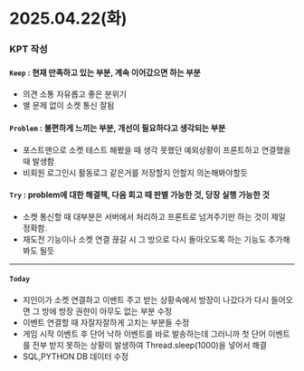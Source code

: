 
# 2025.04.22(화)

### KPT 작성

#### `Keep` : 현재 만족하고 있는 부분, 계속 이어갔으면 하는 부분
- 의견 소통 자유롭고 좋은 분위기
- 별 문제 없이 소켓 통신 잘됨 

#### `Problem` : 불편하게 느끼는 부분, 개선이 필요하다고 생각되는 부분
- 포스트맨으로 소켓 테스트 해봤을 때 생각 못했던 예외상황이 프론트하고 연결했을 때 발생함
- 비회원 로그인시 활동로그 같은거를 저장할지 안할지 의논해봐야할듯 

#### `Try` : problem에 대한 해결책, 다음 회고 때 판별 가능한 것, 당장 실행 가능한 것
- 소켓 통신할 때 대부분은 서버에서 처리하고 프론트로 넘겨주기만 하는 것이 제일 정확함. 
- 재도전 기능이나 소켓 연결 끊길 시 그 방으로 다시 돌아오도록 하는 기능도 추가해봐도 될듯


---
#### `Today`
- 지인이가 소켓 연결하고 이밴트 주고 받는 상황속에서 방장이 나갔다가 다시 들어오면 그 방에 방장 권한이 아무도 없는 부분 수정
- 이벤트 연결할 때 자잘자잘하게 고치는 부분들 수정
- 게임 시작 이벤트 후 단어 낙하 이벤트를 바로 발송하는데 그러니까 첫 단어 이벤트를 전부 받지 못하는 상황이 발생하여 Thread.sleep(1000)을 넣어서 해결
- SQL,PYTHON DB 데이터 수정 

